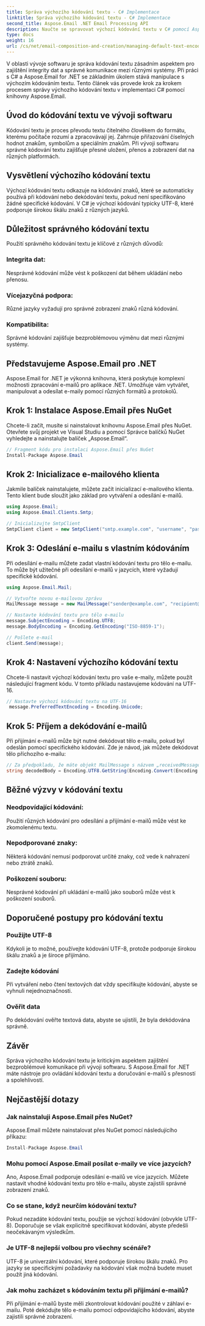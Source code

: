 ```yaml
---
title: Správa výchozího kódování textu - C# Implementace
linktitle: Správa výchozího kódování textu - C# Implementace
second_title: Aspose.Email .NET Email Processing API
description: Naučte se spravovat výchozí kódování textu v C# pomocí Aspose.Email pro .NET. Postupujte podle pokynů krok za krokem se zdrojovým kódem a zajistěte přesnou datovou komunikaci.
type: docs
weight: 16
url: /cs/net/email-composition-and-creation/managing-default-text-encoding-csharp-implementation/
---
```


V oblasti vývoje softwaru je správa kódování textu zásadním aspektem pro zajištění integrity dat a správné komunikace mezi různými systémy. Při práci s C# a Aspose.Email for .NET se základním úkolem stává manipulace s výchozím kódováním textu. Tento článek vás provede krok za krokem procesem správy výchozího kódování textu v implementaci C# pomocí knihovny Aspose.Email.


## Úvod do kódování textu ve vývoji softwaru

Kódování textu je proces převodu textu čitelného člověkem do formátu, kterému počítače rozumí a zpracovávají jej. Zahrnuje přiřazování číselných hodnot znakům, symbolům a speciálním znakům. Při vývoji softwaru správné kódování textu zajišťuje přesné uložení, přenos a zobrazení dat na různých platformách.

## Vysvětlení výchozího kódování textu

Výchozí kódování textu odkazuje na kódování znaků, které se automaticky používá při kódování nebo dekódování textu, pokud není specifikováno žádné specifické kódování. V C# je výchozí kódování typicky UTF-8, které podporuje širokou škálu znaků z různých jazyků.

## Důležitost správného kódování textu

Použití správného kódování textu je klíčové z různých důvodů:
### Integrita dat:
Nesprávné kódování může vést k poškození dat během ukládání nebo přenosu.
### Vícejazyčná podpora: 
Různé jazyky vyžadují pro správné zobrazení znaků různá kódování.
### Kompatibilita:
Správné kódování zajišťuje bezproblémovou výměnu dat mezi různými systémy.

## Představujeme Aspose.Email pro .NET

Aspose.Email for .NET je výkonná knihovna, která poskytuje komplexní možnosti zpracování e-mailů pro aplikace .NET. Umožňuje vám vytvářet, manipulovat a odesílat e-maily pomocí různých formátů a protokolů.

## Krok 1: Instalace Aspose.Email přes NuGet

Chcete-li začít, musíte si nainstalovat knihovnu Aspose.Email přes NuGet. Otevřete svůj projekt ve Visual Studiu a pomocí Správce balíčků NuGet vyhledejte a nainstalujte balíček „Aspose.Email“.

```csharp
// Fragment kódu pro instalaci Aspose.Email přes NuGet
Install-Package Aspose.Email
```

## Krok 2: Inicializace e-mailového klienta

Jakmile balíček nainstalujete, můžete začít inicializací e-mailového klienta. Tento klient bude sloužit jako základ pro vytváření a odesílání e-mailů.

```csharp
using Aspose.Email;
using Aspose.Email.Clients.Smtp;

// Inicializujte SmtpClient
SmtpClient client = new SmtpClient("smtp.example.com", "username", "password");
```

## Krok 3: Odeslání e-mailu s vlastním kódováním

Při odesílání e-mailu můžete zadat vlastní kódování textu pro tělo e-mailu. To může být užitečné při odesílání e-mailů v jazycích, které vyžadují specifické kódování.

```csharp
using Aspose.Email.Mail;

// Vytvořte novou e-mailovou zprávu
MailMessage message = new MailMessage("sender@example.com", "recipient@example.com", "Subject", "Body");

// Nastavte kódování textu pro tělo e-mailu
message.SubjectEncoding = Encoding.UTF8;
message.BodyEncoding = Encoding.GetEncoding("ISO-8859-1");

// Pošlete e-mail
client.Send(message);
```

## Krok 4: Nastavení výchozího kódování textu

Chcete-li nastavit výchozí kódování textu pro vaše e-maily, můžete použít následující fragment kódu. V tomto příkladu nastavujeme kódování na UTF-16.

```csharp
// Nastavte výchozí kódování textu na UTF-16
 message.PreferredTextEncoding = Encoding.Unicode;
```

## Krok 5: Příjem a dekódování e-mailů

Při přijímání e-mailů může být nutné dekódovat tělo e-mailu, pokud byl odeslán pomocí specifického kódování. Zde je návod, jak můžete dekódovat tělo příchozího e-mailu:

```csharp
// Za předpokladu, že máte objekt MailMessage s názvem „receivedMessage“
string decodedBody = Encoding.UTF8.GetString(Encoding.Convert(Encoding.GetEncoding("ISO-8859-1"), Encoding.UTF8, Encoding.GetEncoding("ISO-8859-1").GetBytes(receivedMessage.Body)));
```

## Běžné výzvy v kódování textu

### Neodpovídající kódování: 
Použití různých kódování pro odesílání a přijímání e-mailů může vést ke zkomolenému textu.
### Nepodporované znaky:
Některá kódování nemusí podporovat určité znaky, což vede k nahrazení nebo ztrátě znaků.
### Poškození souboru: 
Nesprávné kódování při ukládání e-mailů jako souborů může vést k poškození souborů.

## Doporučené postupy pro kódování textu

### Použijte UTF-8 
 Kdykoli je to možné, používejte kódování UTF-8, protože podporuje širokou škálu znaků a je široce přijímáno.
### Zadejte kódování 
 Při vytváření nebo čtení textových dat vždy specifikujte kódování, abyste se vyhnuli nejednoznačnosti.
### Ověřit data 
 Po dekódování ověřte textová data, abyste se ujistili, že byla dekódována správně.

## Závěr

Správa výchozího kódování textu je kritickým aspektem zajištění bezproblémové komunikace při vývoji softwaru. S Aspose.Email for .NET máte nástroje pro ovládání kódování textu a doručování e-mailů s přesností a spolehlivostí.

## Nejčastější dotazy

### Jak nainstaluji Aspose.Email přes NuGet?

Aspose.Email můžete nainstalovat přes NuGet pomocí následujícího příkazu:
```csharp
Install-Package Aspose.Email
```

### Mohu pomocí Aspose.Email posílat e-maily ve více jazycích?

Ano, Aspose.Email podporuje odesílání e-mailů ve více jazycích. Můžete nastavit vhodné kódování textu pro tělo e-mailu, abyste zajistili správné zobrazení znaků.

### Co se stane, když neurčím kódování textu?

Pokud nezadáte kódování textu, použije se výchozí kódování (obvykle UTF-8). Doporučuje se však explicitně specifikovat kódování, abyste předešli neočekávaným výsledkům.

### Je UTF-8 nejlepší volbou pro všechny scénáře?

UTF-8 je univerzální kódování, které podporuje širokou škálu znaků. Pro jazyky se specifickými požadavky na kódování však možná budete muset použít jiná kódování.

### Jak mohu zacházet s kódováním textu při přijímání e-mailů?

Při přijímání e-mailů byste měli zkontrolovat kódování použité v záhlaví e-mailu. Poté dekódujte tělo e-mailu pomocí odpovídajícího kódování, abyste zajistili správné zobrazení.